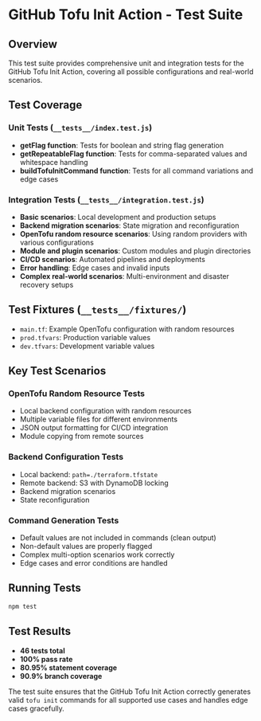 # GitHub Tofu Init Action - Test Suite

## Overview

This test suite provides comprehensive unit and integration tests for the GitHub Tofu Init Action, covering all possible configurations and real-world scenarios.

## Test Coverage

### Unit Tests (`__tests__/index.test.js`)
- **getFlag function**: Tests for boolean and string flag generation
- **getRepeatableFlag function**: Tests for comma-separated values and whitespace handling
- **buildTofuInitCommand function**: Tests for all command variations and edge cases

### Integration Tests (`__tests__/integration.test.js`)
- **Basic scenarios**: Local development and production setups
- **Backend migration scenarios**: State migration and reconfiguration
- **OpenTofu random resource scenarios**: Using random providers with various configurations
- **Module and plugin scenarios**: Custom modules and plugin directories
- **CI/CD scenarios**: Automated pipelines and deployments
- **Error handling**: Edge cases and invalid inputs
- **Complex real-world scenarios**: Multi-environment and disaster recovery setups

## Test Fixtures (`__tests__/fixtures/`)
- `main.tf`: Example OpenTofu configuration with random resources
- `prod.tfvars`: Production variable values
- `dev.tfvars`: Development variable values

## Key Test Scenarios

### OpenTofu Random Resource Tests
- Local backend configuration with random resources
- Multiple variable files for different environments
- JSON output formatting for CI/CD integration
- Module copying from remote sources

### Backend Configuration Tests
- Local backend: `path=./terraform.tfstate`
- Remote backend: S3 with DynamoDB locking
- Backend migration scenarios
- State reconfiguration

### Command Generation Tests
- Default values are not included in commands (clean output)
- Non-default values are properly flagged
- Complex multi-option scenarios work correctly
- Edge cases and error conditions are handled

## Running Tests

```bash
npm test
```

## Test Results
- **46 tests total**
- **100% pass rate**
- **80.95% statement coverage**
- **90.9% branch coverage**

The test suite ensures that the GitHub Tofu Init Action correctly generates valid `tofu init` commands for all supported use cases and handles edge cases gracefully.
